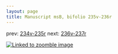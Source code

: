 ```yaml
---
layout: page
title: Manuscript msB, bifolio 235v-236r
---
```


prev: [234v-235r](../234v-235r/) next: [236v-237r](../236v-237r/)



[![Linked to zoomble image](http://www.homermultitext.org/iipsrv?IIIF=/project/homer/pyramidal/deepzoom/hmt/vbbifolio/v1/vb_235v_236r.tif/full/2000,/0/default.jpg)](http://www.homermultitext.org/ict2/?urn=urn:cite2:hmt:vbbifolio.v1:vb_235v_236r)

